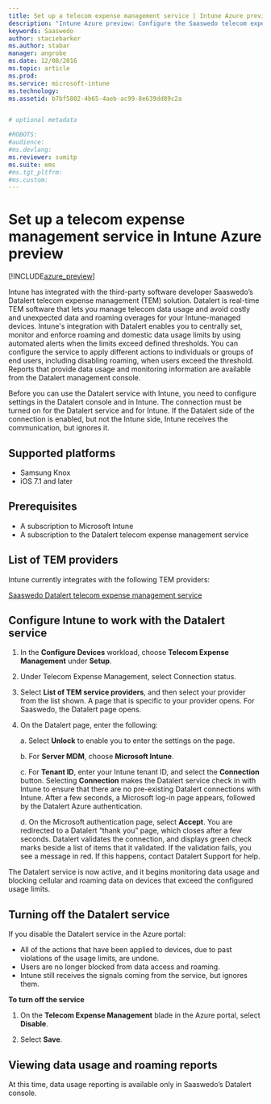 ```yaml
---
title: Set up a telecom expense management service | Intune Azure preview | Microsoft Docs
description: "Intune Azure preview: Configure the Saaswedo telecom expense management service to integrate with Intune."
keywords: Saaswedo
author: staciebarker
ms.author: stabar
manager: angrobe
ms.date: 12/08/2016
ms.topic: article
ms.prod:
ms.service: microsoft-intune
ms.technology:
ms.assetid: b7bf5802-4b65-4aeb-ac99-8e639dd89c2a


# optional metadata

#ROBOTS:
#audience:
#ms.devlang:
ms.reviewer: sumitp
ms.suite: ems
#ms.tgt_pltfrm:
#ms.custom:
---
```


# Set up a telecom expense management service in Intune Azure preview
[!INCLUDE[azure_preview](../includes/azure_preview.md)]

Intune has integrated with the third-party software developer Saaswedo’s Datalert telecom expense management (TEM) solution. Datalert is real-time TEM software that lets you manage telecom data usage and avoid costly and unexpected data and roaming overages for your Intune-managed devices. Intune's integration with Datalert enables you to centrally set, monitor and enforce roaming and domestic data usage limits by using automated alerts when the limits exceed defined thresholds. You can configure the service to apply different actions to individuals or groups of end users, including disabling roaming, when users exceed the threshold. Reports that provide data usage and monitoring information are available from the Datalert management console.

Before you can use the Datalert service with Intune, you need to configure settings in the Datalert console and in Intune. The connection must be turned on for the Datalert service and for Intune. If the Datalert side of the connection is enabled, but not the Intune side, Intune receives the communication, but ignores it.

## Supported platforms

- Samsung Knox
- iOS 7.1 and later

## Prerequisites

- A subscription to Microsoft Intune
- A subscription to the Datalert telecom expense management service

## List of TEM providers

Intune currently integrates with the following TEM providers:

[Saaswedo Datalert telecom expense management service](http://www.saaswedo.com/solutions-logicielles/datalert/?lang=en)

## Configure Intune to work with the Datalert service

1. In the **Configure Devices** workload, choose **Telecom Expense Management** under **Setup**.

2. Under Telecom Expense Management, select Connection status.

3. Select **List of TEM service providers**, and then select your provider from the list shown. A page that is specific to your provider opens. For Saaswedo, the Datalert page opens.

4. On the Datalert page, enter the following:

    a. Select **Unlock** to enable you to enter the settings on the page.

	b. For **Server MDM**, choose **Microsoft Intune**.

    c. For **Tenant ID**, enter your Intune tenant ID, and select the **Connection** button. Selecting **Connection** makes the Datalert service check in with Intune to ensure that there are no pre-existing Datalert connections with Intune. After a few seconds, a Microsoft log-in page appears, followed by the Datalert Azure authentication.

    d. On the Microsoft authentication page, select **Accept**. You are redirected to a Datalert “thank you” page, which closes after a few seconds. Datalert validates the connection, and displays green check marks beside a list of items that it validated. If the validation fails, you see a message in red. If this happens, contact Datalert Support for help.

The Datalert service is now active, and it begins monitoring data usage and blocking cellular and roaming data on devices that exceed the configured usage limits.

## Turning off the Datalert service

If you disable the Datalert service in the Azure portal:

- All of the actions that have been applied to devices, due to past violations of the usage limits, are undone.
- Users are no longer blocked from data access and roaming.
- Intune still receives the signals coming from the service, but ignores them.

**To turn off the service**

1. On the **Telecom Expense Management** blade in the Azure portal, select **Disable**.

2. Select **Save**.

## Viewing data usage and roaming reports

At this time, data usage reporting is available only in Saaswedo’s Datalert console.

